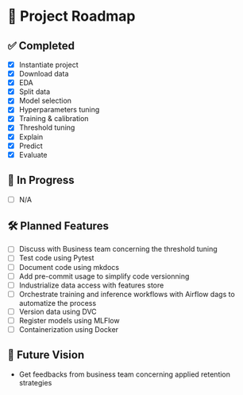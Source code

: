 # 🚀 Project Roadmap

## ✅ Completed
- [x] Instantiate project
- [x] Download data
- [x] EDA
- [x] Split data
- [x] Model selection
- [x] Hyperparameters tuning
- [x] Training & calibration
- [x] Threshold tuning
- [x] Explain
- [x] Predict
- [x] Evaluate

## 🔨 In Progress
- [ ] N/A

## 🛠 Planned Features
- [ ] Discuss with Business team concerning the threshold tuning 
- [ ] Test code using Pytest
- [ ] Document code using mkdocs
- [ ] Add pre-commit usage to simplify code versionning
- [ ] Industrialize data access with features store
- [ ] Orchestrate training and inference workflows with Airflow dags to automatize the process
- [ ] Version data using DVC
- [ ] Register models using MLFlow
- [ ] Containerization using Docker

## 🎯 Future Vision
- Get feedbacks from business team concerning applied retention strategies
